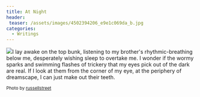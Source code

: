 ```yaml
---
title: At Night
header:
 teaser: /assets/images/4502394206_e9e1c069da_b.jpg
categories:
  - Writings
---
```

<img src="https://douglangille.github.io/assets/images/4502394206_e9e1c069da_b.jpg">I lay awake on the top bunk, listening to my brother's rhythmic-breathing below me, desperately wishing sleep to overtake me. I wonder if the wormy sparks and swimming flashes of trickery that my eyes pick out of the dark are real. If I look at them from the corner of my eye, at the periphery of dreamscape, I can just make out their teeth.

<small>Photo by <a href="http://www.flickr.com/photos/27345927@N07/4502394206">russellstreet</a></small>